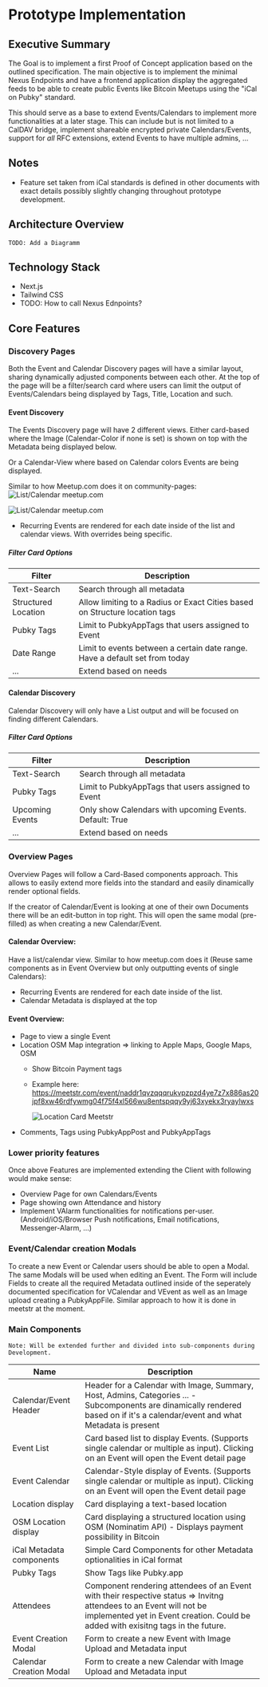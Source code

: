 # Prototype Implementation

## Executive Summary

The Goal is to implement a first Proof of Concept application based on the
outlined specification. The main objective is to implement the minimal Nexus
Endpoints and have a frontend application display the aggregated feeds to be
able to create public Events like Bitcoin Meetups using the "iCal on Pubky"
standard.

This should serve as a base to extend Events/Calendars to implement more
functionalities at a later stage. This can include but is not limited to a
CalDAV bridge, implement shareable encrypted private Calendars/Events, support
for _all_ RFC extensions, extend Events to have multiple admins, ...

## Notes

- Feature set taken from iCal standards is defined in other documents with exact
  details possibly slightly changing throughout prototype development.

## Architecture Overview

```
TODO: Add a Diagramm
```

## Technology Stack

- Next.js
- Tailwind CSS
- TODO: How to call Nexus Ednpoints?

## Core Features

### Discovery Pages

Both the Event and Calendar Discovery pages will have a similar layout, sharing
dynamically adjusted components between each other. At the top of the page will
be a filter/search card where users can limit the output of Events/Calendars
being displayed by Tags, Title, Location and such.

#### Event Discovery

The Events Discovery page will have 2 different views. Either card-based where
the Image (Calendar-Color if none is set) is shown on top with the Metadata
being displayed below.

Or a Calendar-View where based on Calendar colors Events are being displayed.

Similar to how Meetup.com does it on community-pages:
![List/Calendar meetup.com](images/screenshots/meetupcom/list_calendar_toggle.png)

![List/Calendar meetup.com](images/screenshots/meetupcom/calendar_overview.png "")

- Recurring Events are rendered for each date inside of the list and calendar
  views. With overrides being specific.

##### Filter Card Options

| Filter              | Description                                                                 |
| ------------------- | --------------------------------------------------------------------------- |
| Text-Search         | Search through all metadata                                                 |
| Structured Location | Allow limiting to a Radius or Exact Cities based on Structure location tags |
| Pubky Tags          | Limit to PubkyAppTags that users assigned to Event                          |
| Date Range          | Limit to events between a certain date range. Have a default set from today |
| ...                 | Extend based on needs                                                       |

#### Calendar Discovery

Calendar Discovery will only have a List output and will be focused on finding
different Calendars.

##### Filter Card Options

| Filter          | Description                                             |
| --------------- | ------------------------------------------------------- |
| Text-Search     | Search through all metadata                             |
| Pubky Tags      | Limit to PubkyAppTags that users assigned to Event      |
| Upcoming Events | Only show Calendars with upcoming Events. Default: True |
| ...             | Extend based on needs                                   |

### Overview Pages

Overview Pages will follow a Card-Based components approach. This allows to
easily extend more fields into the standard and easily dinamically render
optional fields.

If the creator of Calendar/Event is looking at one of their own Documents there
will be an edit-button in top right. This will open the same modal (pre-filled)
as when creating a new Calendar/Event.

#### Calendar Overview:

Have a list/calendar view. Similar to how meetup.com does it (Reuse same
components as in Event Overview but only outputting events of single Calendars):

- Recurring Events are rendered for each date inside of the list.
- Calendar Metadata is displayed at the top

#### Event Overview:

- Page to view a single Event
- Location OSM Map integration => linking to Apple Maps, Google Maps, OSM
  - Show Bitcoin Payment tags
  - Example here:
    https://meetstr.com/event/naddr1qvzqqqrukvpzpzd4ye7z7x886as20jpf8xw46rdfywmg04f75f4xl566wu8entspqqy9yj63xyekx3ryaylwxs

    ![Location Card Meetstr](images/screenshots/meetstr/location_card.png)
- Comments, Tags using PubkyAppPost and PubkyAppTags

### Lower priority features

Once above Features are implemented extending the Client with following would
make sense:

- Overview Page for own Calendars/Events
- Page showing own Attendance and history
- Implement VAlarm functionalities for notifications per-user.
  (Android/iOS/Browser Push notifications, Email notifications, Messenger-Alarm,
  ...)

### Event/Calendar creation Modals

To create a new Event or Calendar users should be able to open a Modal. The same
Modals will be used when editing an Event. The Form will include Fields to
create all the required Metadata outlined inside of the seperately documented
specification for VCalendar and VEvent as well as an Image upload creating a
PubkyAppFile. Similar approach to how it is done in meetstr at the moment.

### Main Components

```
Note: Will be extended further and divided into sub-components during Development.
```

| Name                     | Description                                                                                                                                                                                             |
| ------------------------ | ------------------------------------------------------------------------------------------------------------------------------------------------------------------------------------------------------- |
| Calendar/Event Header    | Header for a Calendar with Image, Summary, Host, Admins, Categories ... - Subcomponents are dinamically rendered based on if it's a calendar/event and what Metadata is present                         |
| Event List               | Card based list to display Events. (Supports single calendar or multiple as input). Clicking on an Event will open the Event detail page                                                                |
| Event Calendar           | Calendar-Style display of Events. (Supports single calendar or multiple as input). Clicking on an Event will open the Event detail page                                                                 |
| Location display         | Card displaying a text-based location                                                                                                                                                                   |
| OSM Location display     | Card displaying a structured location using OSM (Nominatim API) - Displays payment possibility in Bitcoin                                                                                               |
| iCal Metadata components | Simple Card Components for other Metadata optionalities in iCal format                                                                                                                                  |
| Pubky Tags               | Show Tags like Pubky.app                                                                                                                                                                                |
| Attendees                | Component rendering attendees of an Event with their respective status => Invitng attendees to an Event will not be implemented yet in Event creation. Could be added with exisitng tags in the future. |
| Event Creation Modal     | Form to create a new Event with Image Upload and Metadata input                                                                                                                                         |
| Calendar Creation Modal  | Form to create a new Calendar with Image Upload and Metadata input                                                                                                                                      |
